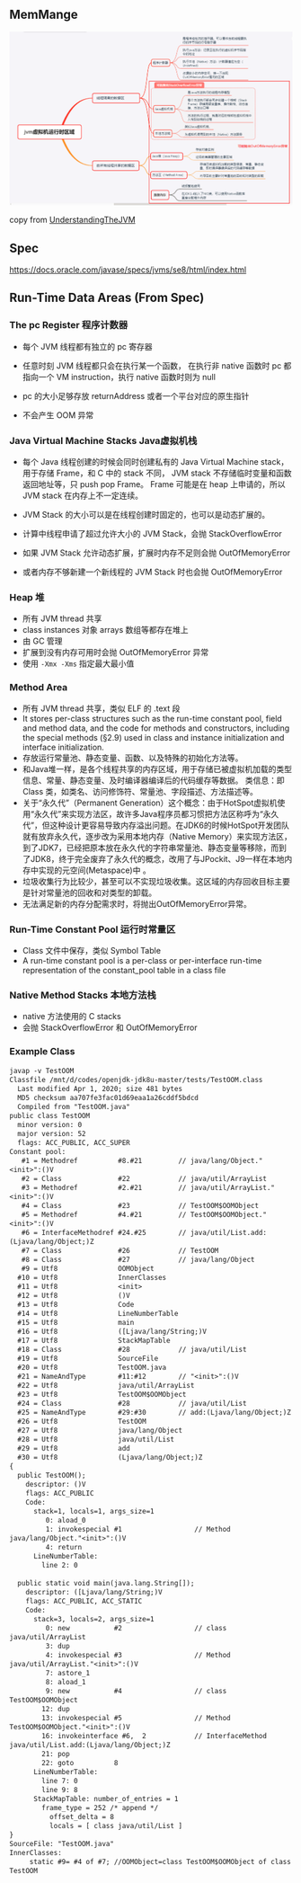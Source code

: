 ## MemMange

![JVM 运行时区域](./pics/1.png)

copy from [UnderstandingTheJVM](https://github.com/starjuly/UnderstandingTheJVM/blob/master/%E7%AC%AC%E4%BA%8C%E9%83%A8%E5%88%86-%E8%87%AA%E5%8A%A8%E5%86%85%E5%AD%98%E7%AE%A1%E7%90%86/Ch2-Java%E5%86%85%E5%AD%98%E5%8C%BA%E5%9F%9F%E4%B8%8E%E5%86%85%E5%AD%98%E6%BA%A2%E5%87%BA%E5%BC%82%E5%B8%B8.md)

## Spec

<https://docs.oracle.com/javase/specs/jvms/se8/html/index.html>

## Run-Time Data Areas (From Spec)

### The pc Register 程序计数器

* 每个 JVM 线程都有独立的 pc 寄存器

* 任意时刻 JVM 线程都只会在执行某一个函数， 在执行非 native 函数时 pc 都指向一个 VM instruction，执行 native 函数时则为 null

* pc 的大小足够存放 returnAddress 或者一个平台对应的原生指针

* 不会产生 OOM 异常

### Java Virtual Machine Stacks Java虚拟机栈

* 每个 Java 线程创建的时候会同时创建私有的 Java Virtual Machine stack，用于存储 Frame，和 C 中的 stack 不同， JVM stack 不存储临时变量和函数返回地址等，只 push pop Frame。 Frame 可能是在 heap 上申请的，所以 JVM stack 在内存上不一定连续。

* JVM Stack 的大小可以是在线程创建时固定的，也可以是动态扩展的。

* 计算中线程申请了超过允许大小的 JVM Stack，会抛 StackOverflowError

* 如果 JVM Stack 允许动态扩展，扩展时内存不足则会抛 OutOfMemoryError
* 或者内存不够新建一个新线程的 JVM Stack 时也会抛 OutOfMemoryError

### Heap 堆

* 所有 JVM thread 共享
* class instances 对象 arrays  数组等都存在堆上
* 由 GC 管理
* 扩展到没有内存可用时会抛 OutOfMemoryError 异常
* 使用 `-Xmx -Xms` 指定最大最小值

### Method Area
* 所有 JVM thread 共享，类似 ELF 的 .text 段
* It stores per-class structures such as the run-time constant pool, field and method data, and the code for methods and constructors, including the special methods (§2.9) used in class and instance initialization and interface initialization.
* 存放运行常量池、静态变量、函数、以及特殊的初始化方法等。
* 和Java堆一样，是各个线程共享的内存区域，用于存储已被虚拟机加载的类型信息、常量、静态变量、及时编译器编译后的代码缓存等数据。
类信息：即 Class 类，如类名、访问修饰符、常量池、字段描述、方法描述等。
* 关于“永久代”（Permanent Generation）这个概念：由于HotSpot虚拟机使用“永久代”来实现方法区，故许多Java程序员都习惯把方法区称呼为“永久代”，但这种设计更容易导致内存溢出问题。在JDK6的时候HotSpot开发团队就有放弃永久代，逐步改为采用本地内存（Native Memory）来实现方法区，到了JDK7，已经把原本放在永久代的字符串常量池、静态变量等移除，而到了JDK8，终于完全废弃了永久代的概念，改用了与JPockit、J9一样在本地内存中实现的元空间(Metaspace)中 。
* 垃圾收集行为比较少，甚至可以不实现垃圾收集。这区域的内存回收目标主要是针对常量池的回收和对类型的卸载。
* 无法满足新的内存分配需求时，将抛出OutOfMemoryError异常。


###  Run-Time Constant Pool 运行时常量区
* Class 文件中保存，类似 Symbol Table
* A run-time constant pool is a per-class or per-interface run-time representation of the constant_pool table in a class file

### Native Method Stacks 本地方法栈

* native 方法使用的 C stacks
* 会抛 StackOverflowError 和 OutOfMemoryError


### Example Class

```
javap -v TestOOM
Classfile /mnt/d/codes/openjdk-jdk8u-master/tests/TestOOM.class
  Last modified Apr 1, 2020; size 481 bytes
  MD5 checksum aa707fe3fac01d69eaa1a26cddf5bdcd
  Compiled from "TestOOM.java"
public class TestOOM
  minor version: 0
  major version: 52
  flags: ACC_PUBLIC, ACC_SUPER
Constant pool:
   #1 = Methodref          #8.#21         // java/lang/Object."<init>":()V
   #2 = Class              #22            // java/util/ArrayList
   #3 = Methodref          #2.#21         // java/util/ArrayList."<init>":()V
   #4 = Class              #23            // TestOOM$OOMObject
   #5 = Methodref          #4.#21         // TestOOM$OOMObject."<init>":()V
   #6 = InterfaceMethodref #24.#25        // java/util/List.add:(Ljava/lang/Object;)Z
   #7 = Class              #26            // TestOOM
   #8 = Class              #27            // java/lang/Object
   #9 = Utf8               OOMObject
  #10 = Utf8               InnerClasses
  #11 = Utf8               <init>
  #12 = Utf8               ()V
  #13 = Utf8               Code
  #14 = Utf8               LineNumberTable
  #15 = Utf8               main
  #16 = Utf8               ([Ljava/lang/String;)V
  #17 = Utf8               StackMapTable
  #18 = Class              #28            // java/util/List
  #19 = Utf8               SourceFile
  #20 = Utf8               TestOOM.java
  #21 = NameAndType        #11:#12        // "<init>":()V
  #22 = Utf8               java/util/ArrayList
  #23 = Utf8               TestOOM$OOMObject
  #24 = Class              #28            // java/util/List
  #25 = NameAndType        #29:#30        // add:(Ljava/lang/Object;)Z
  #26 = Utf8               TestOOM
  #27 = Utf8               java/lang/Object
  #28 = Utf8               java/util/List
  #29 = Utf8               add
  #30 = Utf8               (Ljava/lang/Object;)Z
{
  public TestOOM();
    descriptor: ()V
    flags: ACC_PUBLIC
    Code:
      stack=1, locals=1, args_size=1
         0: aload_0
         1: invokespecial #1                  // Method java/lang/Object."<init>":()V
         4: return
      LineNumberTable:
        line 2: 0

  public static void main(java.lang.String[]);
    descriptor: ([Ljava/lang/String;)V
    flags: ACC_PUBLIC, ACC_STATIC
    Code:
      stack=3, locals=2, args_size=1
         0: new           #2                  // class java/util/ArrayList
         3: dup
         4: invokespecial #3                  // Method java/util/ArrayList."<init>":()V
         7: astore_1
         8: aload_1
         9: new           #4                  // class TestOOM$OOMObject
        12: dup
        13: invokespecial #5                  // Method TestOOM$OOMObject."<init>":()V
        16: invokeinterface #6,  2            // InterfaceMethod java/util/List.add:(Ljava/lang/Object;)Z
        21: pop
        22: goto          8
      LineNumberTable:
        line 7: 0
        line 9: 8
      StackMapTable: number_of_entries = 1
        frame_type = 252 /* append */
          offset_delta = 8
          locals = [ class java/util/List ]
}
SourceFile: "TestOOM.java"
InnerClasses:
     static #9= #4 of #7; //OOMObject=class TestOOM$OOMObject of class TestOOM
```